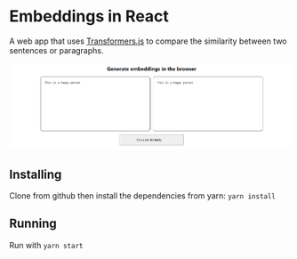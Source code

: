 # Embeddings in React

A web app that uses [Transformers.js](https://huggingface.co/docs/transformers.js/index) to compare the similarity between two sentences or paragraphs.

![screenshot](docs/genembeddings.png "Calculate Similarity")

## Installing

Clone from github then install the dependencies from yarn: `yarn install`

## Running

Run with `yarn start`
